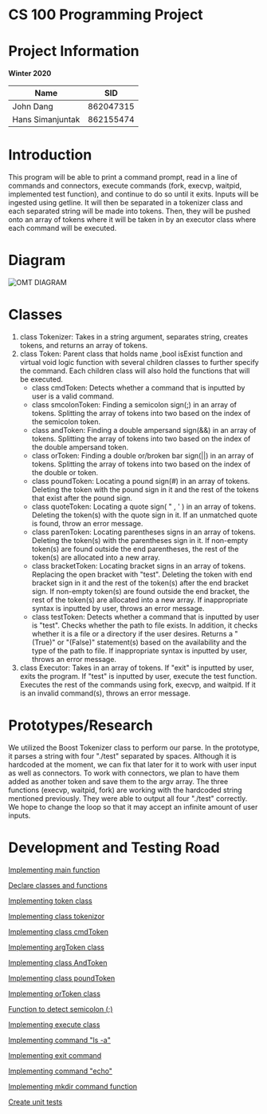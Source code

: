 # CS 100 Programming Project
# Project Information
**Winter 2020**

Name | SID
---- | ----
John Dang | 862047315
Hans Simanjuntak | 862155474

# Introduction
This program will be able to print a command prompt, read in a line of commands and connectors, execute commands (fork, execvp, waitpid, implemented test function), and continue to do so until it exits. Inputs will be ingested using getline. It will then be separated in a tokenizer class and each separated string will be made into tokens. Then, they will be pushed onto an array of tokens where it will be taken in by an executor class where each command will be executed.

# Diagram
![OMT DIAGRAM]([images/Updated_OMT_Diagram2.png])

# Classes
1. class Tokenizer: Takes in a string argument, separates string, creates tokens, and returns an array of tokens.
2. class Token: Parent class that holds name ,bool isExist function and virtual void logic function with several children classes to further specify the command. Each children class will also hold the functions that will be executed.
   * class cmdToken: Detects whether a command that is inputted by user is a valid command.
   * class smcolonToken: Finding a semicolon sign(;) in an array of tokens. Splitting the array of tokens into two based on the index of the semicolon token. 
   * class andToken: Finding a double ampersand sign(&&) in an array of tokens. Splitting the array of tokens into two based on the index of the double ampersand token.
   * class orToken: Finding a double or/broken bar sign(||) in an array of tokens. Splitting the array of tokens into two based on the index of the double or token. 
   * class poundToken: Locating a pound sign(#) in an array of tokens. Deleting the token with the pound sign in it and the rest of the tokens that exist after the pound sign.
   * class quoteToken: Locating a quote sign( " , ' ) in an array of tokens. Deleting the token(s) with the quote sign in it. If an unmatched quote is found, throw an error message.
   * class parenToken: Locating parentheses signs in an array of tokens. Deleting the token(s) with the parentheses sign in it. If non-empty token(s) are found outside the end parentheses, the rest of the token(s) are allocated into a new array.
   * class bracketToken: Locating bracket signs in an array of tokens. Replacing the open bracket with "test". Deleting the token with end bracket sign in it and the rest of the token(s) after the end bracket sign. If non-empty token(s) are found outside the end bracket, the rest of the token(s) are allocated into a new array. If inappropriate syntax is inputted by user, throws an error message.
   * class testToken: Detects whether a command that is inputted by user is "test". Checks whether the path to file exists. In addition, it checks whether it is a file or a directory if the user desires. Returns a "(True)" or "(False)" statement(s) based on the availability and the type of the path to file. If inappropriate syntax is inputted by user, throws an error message.
3. class Executor: Takes in an array of tokens. If "exit" is inputted by user, exits the program. If "test" is inputted by user, execute the test function. Executes the rest of the commands using fork, execvp, and waitpid. If it is an invalid command(s), throws an error message.  	

# Prototypes/Research
We utilized the Boost Tokenizer class to perform our parse. In the prototype, it parses a string with four "./test" separated by spaces. Although it is hardcoded at the moment, we can fix that later for it to work with user input as well as connectors. To work with connectors, we plan to have them added as another token and save them to the argv array.
The three functions (execvp, waitpid, fork) are working with the hardcoded string mentioned previously. They were able to output all four "./test" correctly. We hope to change the loop so that it may accept an infinite amount of user inputs. 

# Development and Testing Road
[Implementing main function](https://github.com/cs100/assignment-jdhs/issues/2)

[Declare classes and functions](https://github.com/cs100/assignment-jdhs/issues/3)

[Implementing token class](https://github.com/cs100/assignment-jdhs/issues/4)

[Implementing class tokenizor](https://github.com/cs100/assignment-jdhs/issues/5)

[Implementing class cmdToken](https://github.com/cs100/assignment-jdhs/issues/6
)

[Implementing argToken class](https://github.com/cs100/assignment-jdhs/issues/7)

[Implementing class AndToken](https://github.com/cs100/assignment-jdhs/issues/8)

[Implementing class poundToken](https://github.com/cs100/assignment-jdhs/issues/9)

[Implementing orToken class](https://github.com/cs100/assignment-jdhs/issues/10)

[Function to detect semicolon (;)](https://github.com/cs100/assignment-jdhs/issues/11)

[Implementing execute class](https://github.com/cs100/assignment-jdhs/issues/12)

[Implementing command "ls -a" ](https://github.com/cs100/assignment-jdhs/issues/13)

[Implementing exit command](https://github.com/cs100/assignment-jdhs/issues/14)

[Implementing command "echo"](https://github.com/cs100/assignment-jdhs/issues/15)

[Implementing mkdir command function](https://github.com/cs100/assignment-jdhs/issues/16)

[Create unit tests](https://github.com/cs100/assignment-jdhs/issues/17)
